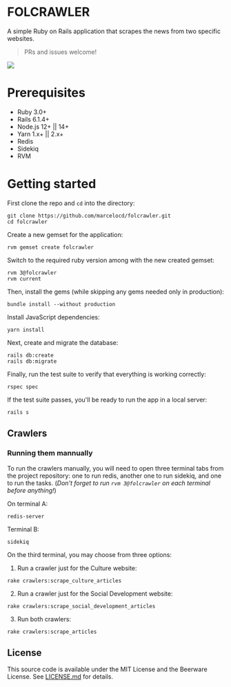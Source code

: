 # FOLCRAWLER

A simple Ruby on Rails application that scrapes the news from two specific websites.
> PRs and issues welcome!

![](folcrawler.gif)

# Prerequisites

- Ruby 3.0+
- Rails 6.1.4+
- Node.js 12+ || 14+
- Yarn 1.x+ || 2.x+
- Redis
- Sidekiq
- RVM


# Getting started
First clone the repo and `cd` into the directory:

```
git clone https://github.com/marcelocd/folcrawler.git
cd folcrawler
```
Create a new gemset for the application:
```
rvm gemset create folcrawler
```
Switch to the required ruby version among with the new created gemset:
```
rvm 3@folcrawler
rvm current
```

Then, install the gems (while skipping any gems needed only in production):

```
bundle install --without production
```

Install JavaScript dependencies:

```
yarn install
```

Next, create and migrate the database:

```
rails db:create
rails db:migrate
```

Finally, run the test suite to verify that everything is working correctly:

```
rspec spec
```

If the test suite passes, you'll be ready to run the app in a local server:
```
rails s
```
## Crawlers
### Running them mannually
To run the crawlers manually, you will need to open three terminal tabs from the project repository: one to run redis, another one to run sidekiq, and one to run the tasks.
(*Don't forget to run `rvm 3@folcrawler` on each terminal before anything!*)

On terminal A:
```
redis-server
```

Terminal B:
```
sidekiq
```
On the third terminal, you may choose from three options:
1) Run a crawler just for the Culture website:
```
rake crawlers:scrape_culture_articles
```
2) Run a crawler just for the Social Development website:
```
rake crawlers:scrape_social_development_articles
```
3) Run both crawlers:
```
rake crawlers:scrape_articles
```
## License

This source code is available under the MIT License and the Beerware License. See [LICENSE.md](LICENSE.md) for details.
